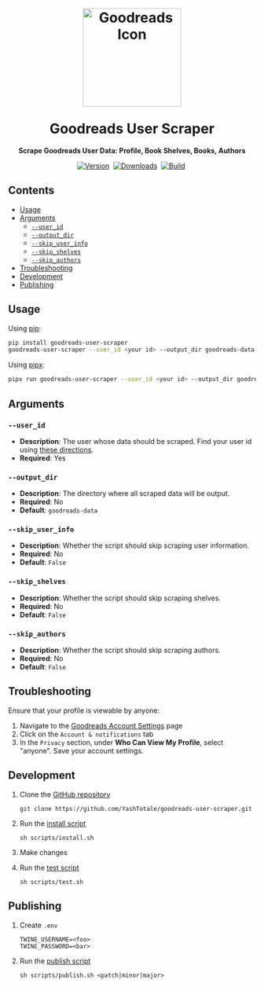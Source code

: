 <h1 align="center">
  <img alt="Goodreads Icon" width="200" src="https://raw.githubusercontent.com/YashTotale/goodreads-user-scraper/main/static/goodreads-icon.png"></img>
  <p></p>
  <b>Goodreads User Scraper</b>
</h1>

<p align="center"><strong>Scrape Goodreads User Data: Profile, Book Shelves, Books, Authors</strong></p>

<p align="center">
  <!-- Version -->
  <a href="https://pypi.org/project/goodreads-user-scraper/"><img src="https://img.shields.io/pypi/v/goodreads-user-scraper?style=for-the-badge&labelColor=000000&label=Version" alt="Version"></a>&nbsp;
  <!-- Downloads -->
  <a href="https://pypi.org/project/goodreads-user-scraper/"><img src="https://img.shields.io/pepy/dt/goodreads-user-scraper?style=for-the-badge&labelColor=000000&label=Downloads&logo=pypi&logoColor=FFFFFF" alt="Downloads"></a>&nbsp;
  <!-- Build -->
  <a href="https://github.com/YashTotale/goodreads-user-scraper/actions/workflows/integrate.yml?query=branch%3Amain"><img src="https://img.shields.io/github/actions/workflow/status/YashTotale/goodreads-user-scraper/integrate.yml?branch=main&style=for-the-badge&label=Build&logo=github&logoColor=FFFFFF&labelColor=000000" alt="Build"/></a>&nbsp;
</p>

## Contents <!-- omit in toc -->

- [Usage](#usage)
- [Arguments](#arguments)
  - [`--user_id`](#--user_id)
  - [`--output_dir`](#--output_dir)
  - [`--skip_user_info`](#--skip_user_info)
  - [`--skip_shelves`](#--skip_shelves)
  - [`--skip_authors`](#--skip_authors)
- [Troubleshooting](#troubleshooting)
- [Development](#development)
- [Publishing](#publishing)

## Usage

Using [pip](https://pypi.org/project/pip/):

```bash
pip install goodreads-user-scraper
goodreads-user-scraper --user_id <your id> --output_dir goodreads-data
```

Using [pipx](https://pypi.org/project/pipx/):

```bash
pipx run goodreads-user-scraper --user_id <your id> --output_dir goodreads-data
```

## Arguments

### `--user_id`

- **Description**: The user whose data should be scraped. Find your user id using [these directions](https://help.goodreads.com/s/article/Where-can-I-find-my-user-ID).
- **Required**: Yes

### `--output_dir`

- **Description**: The directory where all scraped data will be output.
- **Required**: No
- **Default**: `goodreads-data`

### `--skip_user_info`

- **Description**: Whether the script should skip scraping user information.
- **Required**: No
- **Default**: `False`

### `--skip_shelves`

- **Description**: Whether the script should skip scraping shelves.
- **Required**: No
- **Default**: `False`

### `--skip_authors`

- **Description**: Whether the script should skip scraping authors.
- **Required**: No
- **Default**: `False`

## Troubleshooting

Ensure that your profile is viewable by anyone:

1. Navigate to the [Goodreads Account Settings](https://www.goodreads.com/user/edit) page
2. Click on the `Account & notifications` tab
3. In the `Privacy` section, under **Who Can View My Profile**, select "anyone". Save your account settings.

## Development

1. Clone the [GitHub repository](https://github.com/YashTotale/goodreads-user-scraper)

   ```shell
   git clone https://github.com/YashTotale/goodreads-user-scraper.git
   ```

2. Run the [install script](/scripts/install.sh)

   ```shell
   sh scripts/install.sh
   ```

3. Make changes

4. Run the [test script](/scripts/test.sh)

   ```shell
   sh scripts/test.sh
   ```

## Publishing

1. Create `.env`

   ```text
   TWINE_USERNAME=<foo>
   TWINE_PASSWORD=<bar>
   ```

2. Run the [publish script](/scripts/publish.sh)

   ```shell
   sh scripts/publish.sh <patch|minor|major>
   ```
